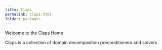 ```yaml
---
title: Claps
permalink: claps.html
folder: packages
---
```


Welcome to the Claps Home

Claps is a collection of domain decomposition preconditioners and solvers
